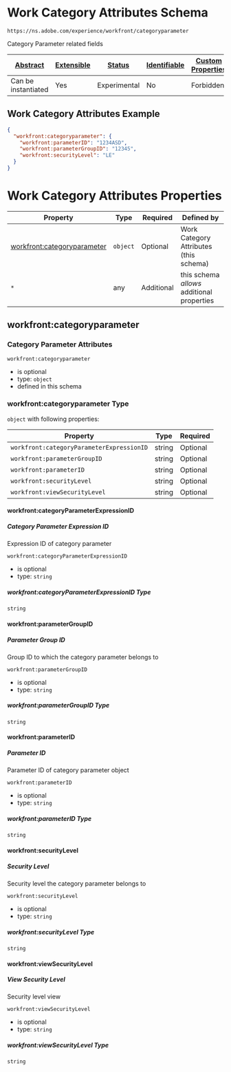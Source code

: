 
# Work Category Attributes Schema

```
https://ns.adobe.com/experience/workfront/categoryparameter
```

Category Parameter related fields

| [Abstract](../../../../abstract.md) | [Extensible](../../../../extensions.md) | [Status](../../../../status.md) | [Identifiable](../../../../id.md) | [Custom Properties](../../../../extensions.md) | [Additional Properties](../../../../extensions.md) | Defined In |
|-------------------------------------|-----------------------------------------|---------------------------------|-----------------------------------|------------------------------------------------|----------------------------------------------------|------------|
| Can be instantiated | Yes | Experimental | No | Forbidden | Permitted | [adobe/experience/workfront/categoryparameter.schema.json](adobe/experience/workfront/categoryparameter.schema.json) |

## Work Category Attributes Example
```json
{
  "workfront:categoryparameter": {
    "workfront:parameterID": "1234ASD",
    "workfront:parameterGroupID": "12345",
    "workfront:securityLevel": "LE"
  }
}
```

# Work Category Attributes Properties

| Property | Type | Required | Defined by |
|----------|------|----------|------------|
| [workfront:categoryparameter](#workfrontcategoryparameter) | `object` | Optional | Work Category Attributes (this schema) |
| `*` | any | Additional | this schema *allows* additional properties |

## workfront:categoryparameter
### Category Parameter Attributes

`workfront:categoryparameter`
* is optional
* type: `object`
* defined in this schema

### workfront:categoryparameter Type


`object` with following properties:


| Property | Type | Required |
|----------|------|----------|
| `workfront:categoryParameterExpressionID`| string | Optional |
| `workfront:parameterGroupID`| string | Optional |
| `workfront:parameterID`| string | Optional |
| `workfront:securityLevel`| string | Optional |
| `workfront:viewSecurityLevel`| string | Optional |



#### workfront:categoryParameterExpressionID
##### Category Parameter Expression ID

Expression ID of category parameter

`workfront:categoryParameterExpressionID`
* is optional
* type: `string`

##### workfront:categoryParameterExpressionID Type


`string`








#### workfront:parameterGroupID
##### Parameter Group ID

Group ID to which the category parameter belongs to

`workfront:parameterGroupID`
* is optional
* type: `string`

##### workfront:parameterGroupID Type


`string`








#### workfront:parameterID
##### Parameter ID

Parameter ID of category parameter object

`workfront:parameterID`
* is optional
* type: `string`

##### workfront:parameterID Type


`string`








#### workfront:securityLevel
##### Security Level

Security level the category parameter belongs to

`workfront:securityLevel`
* is optional
* type: `string`

##### workfront:securityLevel Type


`string`








#### workfront:viewSecurityLevel
##### View Security Level

Security level view

`workfront:viewSecurityLevel`
* is optional
* type: `string`

##### workfront:viewSecurityLevel Type


`string`










